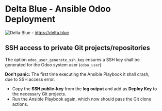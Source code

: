 # Delta Blue - Ansible Odoo Deployment

![Delta Blue](https://deltablue.cloud/img/logo.deltablue-cloud.color.svg) - https://delta.blue

## SSH access to private Git projects/repositories

The option `odoo_user_generate_ssh_key` ensures a SSH key shall be generated for the Odoo system user (`odoo_user`)

**Don't panic:** The first time executing the Ansible Playbook it shall crash, due to SSH access error.

- Copy the **SSH public-key** from the **log output** and add as **Deploy Key** to the necessary Git projects.
- Run the Ansible Playbook again, which now should pass the Git clone actions.
